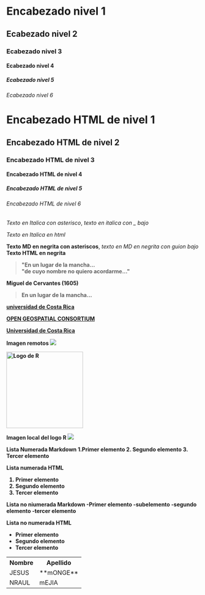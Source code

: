 # Encabezado nivel 1
## Ecabezado nivel 2
### Ecabezado nivel 3
#### Ecabezado nivel 4
##### Ecabezado nivel 5
###### Ecabezado nivel 6

<h1>Encabezado HTML de nivel 1</h1>
<h2>Encabezado HTML de nivel 2</h2>
<h3>Encabezado HTML de nivel 3</h3>
<h4>Encabezado HTML de nivel 4</h4>
<h5>Encabezado HTML de nivel 5</h5>
<h6>Encabezado HTML de nivel 6</h6>

*Texto en Italica con asterisco*, _texto en italica con _ bajo_

<em>Texto en Italica en html</em>

**Texto MD en negrita con asteriscos**, _texto en MD en negrita con guion bajo_
\
<strong>Texto HTML en negrita<strong>
  
  >"En un lugar de la mancha...  
  >"de cuyo nombre no quiero acordarme..."
  
  Miguel de Cervantes (1605)
  
  <blockquote>En un lugar de la mancha...</blockquote>
  
  [universidad de Costa Rica](http://www.ucr.ac.cr)
  
  <a href="http://www.ogc.org/">OPEN GEOSPATIAL CONSORTIUM</A>
  
   <a href="httpS://www.UCR.AC.CR/">Universidad de Costa Rica</A>
   
   Imagen remotos
   ![](https://www.r-project.org/logo/Rlogo.png)

<img src="https://www.r-project.org/logo/Rlogo.png" alt="Logo de R" width="200">

Imagen local del logo R
![](Rlogo.png)

Lista Numerada Markdown
1.Primer elemento
2. Segundo elemento
3. Tercer elemento

Lista numerada HTML
<ol>
  <li>Primer elemento</li>
  <li>Segundo elemento</li>
  <li>Tercer elemento</li>
</ol>

Lista no niumerada Markdown
-Primer elemento
    -subelemento
-segundo elemento
-tercer elemento

Lista no numerada HTML
<ul>
  <li>Primer elemento</li>
  <li>Segundo elemento</li>
  <li>Tercer elemento</li>
</ul>

<table>
  <tr><th>Nombre</th><th>Apellido</th></tr>
  <tr><td>JESUS</td><td>**mONGE**</td></tr>
  <tr><td>NRAUL</td><td>mEJIA</td></tr>
</table>
  
